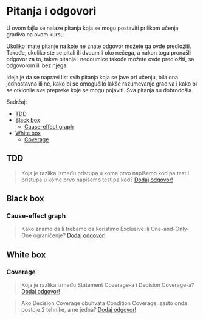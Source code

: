# Pitanja i odgovori

U ovom fajlu se nalaze pitanja koja se mogu postaviti prilikom učenja gradiva na ovom kursu.

Ukoliko imate pitanje na koje ne znate odgovor možete ga ovde predložiti. Takođe, ukoliko
ste se pitali ili dvoumili oko nečega, a nakon toga pronašli odgovor za to, takva pitanja
i nedoumice takođe možete ovde predložiti, sa odgovorom ili bez njega.

Ideja je da se napravi list svih pitanja koja se jave pri učenju, bila ona jednostavna ili ne, kako bi se omogućilo lakše razumevanje gradiva i kako bi se otklonile sve prepreke koje se
mogu pojaviti. Sva pitanja su dobrodošla.

Sadržaj:
- [TDD](#tdd)
- [Black box](#black-box)
  - [Cause-effect graph](#cause-effect-graph)
- [White box](#white-box)
  - [Coverage](#coverage)

## TDD

> Koja je razlika između pristupa u kome prvo napišemo kod pa test i pristupa u kome prvo napišemo test pa kod?
[Dodaj odgovor!](https://github.com/imioer/kts/edit/main/pitanja_i_odgovori.md)

## Black box

### Cause-effect graph

> Kako znamo da li trebamo da koristimo Exclusive ili One-and-Only-One ograničenje?
[Dodaj odgovor!](https://github.com/imioer/kts/edit/main/pitanja_i_odgovori.md)

## White box

### Coverage

> Koja je razlika između Statement Coverage-a i Decision Coverage-a?
[Dodaj odgovor!](https://github.com/imioer/kts/edit/main/pitanja_i_odgovori.md)

> Ako Decision Coverage obuhvata Condition Coverage, zašto onda postoje 2 tehnike, a ne jedna?
[Dodaj odgovor!](https://github.com/imioer/kts/edit/main/pitanja_i_odgovori.md)


<!-- <details>
  <summary>
  <b>
    Odgovor <a href="https://github.com/imioer/kts/edit/main/pitanja_i_odgovori.md">(Dodaj odgovor!)</a>
  </b>
  </summary>
 < ! - - Obrišite komentar i unesite odgovor na ovo pitanje - - >
</details> 
-->
